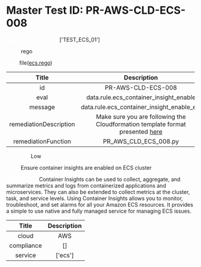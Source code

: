 



# Master Test ID: PR-AWS-CLD-ECS-008


***<font color="white">Master Snapshot Id:</font>*** ['TEST_ECS_01']

***<font color="white">type:</font>*** rego

***<font color="white">rule:</font>*** file([ecs.rego])  
  
  
  
  

|Title|Description|
| :---: | :---: |
|id|PR-AWS-CLD-ECS-008|
|eval|data.rule.ecs_container_insight_enable|
|message|data.rule.ecs_container_insight_enable_err|
|remediationDescription|Make sure you are following the Cloudformation template format presented <a href='https://docs.aws.amazon.com/AWSCloudFormation/latest/UserGuide/aws-properties-ecs-cluster-clustersettings.html#cfn-ecs-cluster-clustersettings-name' target='_blank'>here</a>|
|remediationFunction|PR_AWS_CLD_ECS_008.py|


***<font color="white">Severity:</font>*** Low

***<font color="white">Title:</font>*** Ensure container insights are enabled on ECS cluster

***<font color="white">Description:</font>*** Container Insights can be used to collect, aggregate, and summarize metrics and logs from containerized applications and microservices. They can also be extended to collect metrics at the cluster, task, and service levels. Using Container Insights allows you to monitor, troubleshoot, and set alarms for all your Amazon ECS resources. It provides a simple to use native and fully managed service for managing ECS issues.  
  
  

|Title|Description|
| :---: | :---: |
|cloud|AWS|
|compliance|[]|
|service|['ecs']|



[ecs.rego]: https://github.com/prancer-io/prancer-compliance-test/tree/master/aws/cloud/ecs.rego
